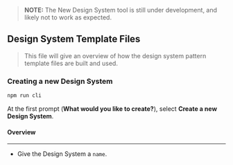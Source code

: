 > **NOTE:** The New Design System tool is still under development, and likely not to work as expected.

## Design System Template Files

> This file will give an overview of how the design system pattern template files are built and used.

### Creating a new Design System

```BASH
npm run cli
```
At the first prompt (**What would you like to create?**), select **Create a new Design System**.

#### Overview
---
* Give the Design System a `name`.
